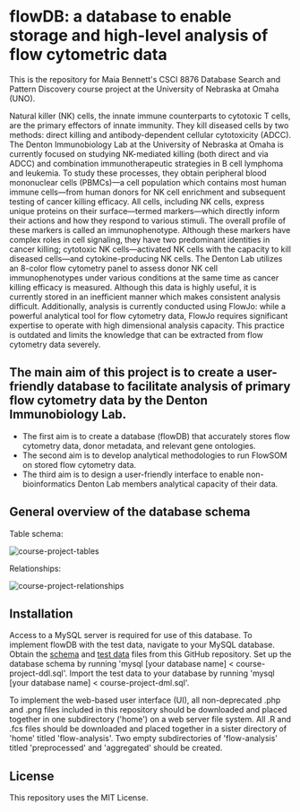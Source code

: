 # flowDB: a database to enable storage and high-level analysis of flow cytometric data

This is the repository for Maia Bennett's CSCI 8876 Database Search and Pattern Discovery course project at the University of Nebraska at Omaha (UNO).

Natural killer (NK) cells, the innate immune counterparts to cytotoxic T cells, are the primary effectors of innate immunity. They kill diseased cells by two methods: direct killing and antibody-dependent cellular cytotoxicity (ADCC). The Denton Immunobiology Lab at the University of Nebraska at Omaha is currently focused on studying NK-mediated killing (both direct and via ADCC) and combination immunotherapeutic strategies in B cell lymphoma and leukemia. To study these processes, they obtain peripheral blood mononuclear cells (PBMCs)—a cell population which contains most human immune cells—from human donors for NK cell enrichment and subsequent testing of cancer killing efficacy. All cells, including NK cells, express unique proteins on their surface—termed markers—which directly inform their actions and how they respond to various stimuli. The overall profile of these markers is called an immunophenotype. Although these markers have complex roles in cell signaling, they have two predominant identities in cancer killing; cytotoxic NK cells—activated NK cells with the capacity to kill diseased cells—and cytokine-producing NK cells. The Denton Lab utilizes an 8-color flow cytometry panel to assess donor NK cell immunophenotypes under various conditions at the same time as cancer killing efficacy is measured. Although this data is highly useful, it is currently stored in an inefficient manner which makes consistent analysis difficult. Additionally, analysis is currently conducted using FlowJo: while a powerful analytical tool for flow cytometry data, FlowJo requires significant expertise to operate with high dimensional analysis capacity. This practice is outdated and limits the knowledge that can be extracted from flow cytometry data severely.

## The main aim of this project is to create a user-friendly database to facilitate analysis of primary flow cytometry data by the Denton Immunobiology Lab. 
- The first aim is to create a database (flowDB) that accurately stores flow cytometry data, donor metadata, and relevant gene ontologies. 
- The second aim is to develop analytical methodologies to run FlowSOM on stored flow cytometry data.
- The third aim is to design a user-friendly interface to enable non-bioinformatics Denton Lab members analytical capacity of their data.

## General overview of the database schema
Table schema:

![course-project-tables](https://user-images.githubusercontent.com/123126475/232627616-5c7d0043-675b-4f55-a8b5-8bf12815cad9.png)

Relationships:

![course-project-relationships](https://user-images.githubusercontent.com/123126475/232627595-aab7fcc5-a8a1-4b1d-91cb-59e615b196e8.png)

## Installation
Access to a MySQL server is required for use of this database. To implement flowDB with the test data, navigate to your MySQL database. Obtain the [schema](https://github.com/maiabennett/flowDB/blob/main/course-project-ddl.sql) and [test data](https://github.com/maiabennett/flowDB/blob/main/course-project-dml.sql) files from this GitHub repository. Set up the database schema by running 'mysql [your database name] < course-project-ddl.sql'. Import the test data to your database by running 'mysql [your database name] < course-project-dml.sql'.

To implement the web-based user interface (UI), all non-deprecated .php and .png files included in this repository should be downloaded and placed together in one subdirectory ('home') on a web server file system. All .R and .fcs files should be downloaded and placed together in a sister directory of 'home' titled 'flow-analysis'. Two empty subdirectories of 'flow-analysis' titled 'preprocessed' and 'aggregated' should be created.

## License
This repository uses the MIT License. 
